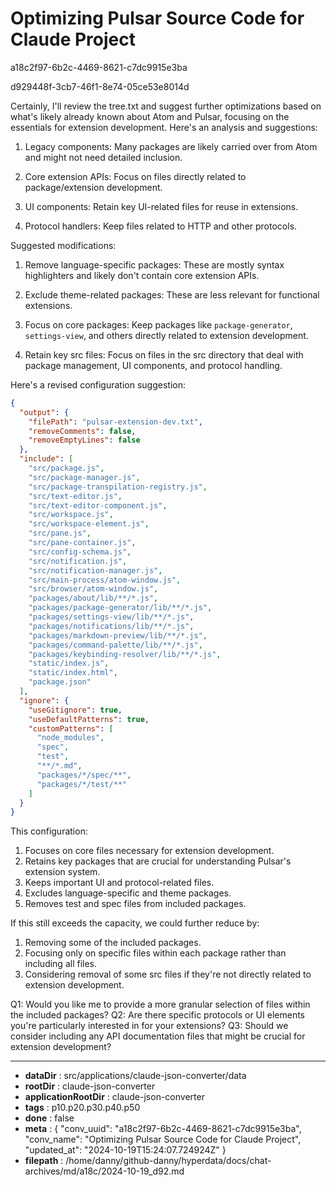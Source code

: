 # Optimizing Pulsar Source Code for Claude Project

a18c2f97-6b2c-4469-8621-c7dc9915e3ba

d929448f-3cb7-46f1-8e74-05ce53e8014d

 Certainly, I'll review the tree.txt and suggest further optimizations based on what's likely already known about Atom and Pulsar, focusing on the essentials for extension development. Here's an analysis and suggestions:

1. Legacy components: Many packages are likely carried over from Atom and might not need detailed inclusion.

2. Core extension APIs: Focus on files directly related to package/extension development.

3. UI components: Retain key UI-related files for reuse in extensions.

4. Protocol handlers: Keep files related to HTTP and other protocols.

Suggested modifications:

1. Remove language-specific packages: These are mostly syntax highlighters and likely don't contain core extension APIs.

2. Exclude theme-related packages: These are less relevant for functional extensions.

3. Focus on core packages: Keep packages like `package-generator`, `settings-view`, and others directly related to extension development.

4. Retain key src files: Focus on files in the src directory that deal with package management, UI components, and protocol handling.

Here's a revised configuration suggestion:

```json
{
  "output": {
    "filePath": "pulsar-extension-dev.txt",
    "removeComments": false,
    "removeEmptyLines": false
  },
  "include": [
    "src/package.js",
    "src/package-manager.js",
    "src/package-transpilation-registry.js",
    "src/text-editor.js",
    "src/text-editor-component.js",
    "src/workspace.js",
    "src/workspace-element.js",
    "src/pane.js",
    "src/pane-container.js",
    "src/config-schema.js",
    "src/notification.js",
    "src/notification-manager.js",
    "src/main-process/atom-window.js",
    "src/browser/atom-window.js",
    "packages/about/lib/**/*.js",
    "packages/package-generator/lib/**/*.js",
    "packages/settings-view/lib/**/*.js",
    "packages/notifications/lib/**/*.js",
    "packages/markdown-preview/lib/**/*.js",
    "packages/command-palette/lib/**/*.js",
    "packages/keybinding-resolver/lib/**/*.js",
    "static/index.js",
    "static/index.html",
    "package.json"
  ],
  "ignore": {
    "useGitignore": true,
    "useDefaultPatterns": true,
    "customPatterns": [
      "node_modules",
      "spec",
      "test",
      "**/*.md",
      "packages/*/spec/**",
      "packages/*/test/**"
    ]
  }
}
```

This configuration:

1. Focuses on core files necessary for extension development.
2. Retains key packages that are crucial for understanding Pulsar's extension system.
3. Keeps important UI and protocol-related files.
4. Excludes language-specific and theme packages.
5. Removes test and spec files from included packages.

If this still exceeds the capacity, we could further reduce by:

1. Removing some of the included packages.
2. Focusing only on specific files within each package rather than including all files.
3. Considering removal of some src files if they're not directly related to extension development.

Q1: Would you like me to provide a more granular selection of files within the included packages?
Q2: Are there specific protocols or UI elements you're particularly interested in for your extensions?
Q3: Should we consider including any API documentation files that might be crucial for extension development?

---

* **dataDir** : src/applications/claude-json-converter/data
* **rootDir** : claude-json-converter
* **applicationRootDir** : claude-json-converter
* **tags** : p10.p20.p30.p40.p50
* **done** : false
* **meta** : {
  "conv_uuid": "a18c2f97-6b2c-4469-8621-c7dc9915e3ba",
  "conv_name": "Optimizing Pulsar Source Code for Claude Project",
  "updated_at": "2024-10-19T15:24:07.724924Z"
}
* **filepath** : /home/danny/github-danny/hyperdata/docs/chat-archives/md/a18c/2024-10-19_d92.md